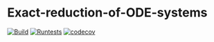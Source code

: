 # Exact-reduction-of-ODE-systems

[![Build](https://github.com/sumiya11/ODE/actions/workflows/Build.yml/badge.svg)](https://github.com/sumiya11/ODE/actions/workflows/Build.yml) [![Runtests](https://github.com/sumiya11/ODE/actions/workflows/Runtests.yml/badge.svg)](https://github.com/sumiya11/ODE/actions/workflows/Runtests.yml)
[![codecov](https://codecov.io/gh/sumiya11/ODE/branch/main/graph/badge.svg?token=USP49MKX54)](https://codecov.io/gh/sumiya11/ODE)
